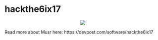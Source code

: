 # hackthe6ix17
<p align="center">
<img src="https://chongcurtis.com/photos/inner_musr.gif">
</p>
Read more about Musr here: https://devpost.com/software/hackthe6ix17
